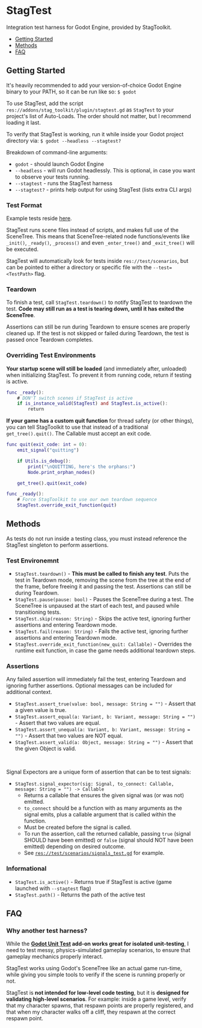 # StagTest

Integration test harness for Godot Engine, provided by StagToolkit.

- [Getting Started](#getting-started)
- [Methods](#methods)
- [FAQ](#faq)

## Getting Started

It's heavily recommended to add your version-of-choice Godot Engine binary to your PATH, so it can be run like so: `$ godot`

To use StagTest, add the script `res://addons/stag_toolkit/plugin/stagtest.gd` as `StagTest` to your project's list of Auto-Loads.
The order should not matter, but I recommend loading it last.

To verify that StagTest is working, run it while inside your Godot project directory via: `$ godot --headless --stagtest?`

Breakdown of command-line arguments:
- `godot` - should launch Godot Engine
- `--headless` - will run Godot headlessly. This is optional, in case you want to observe your tests running.
- `--stagtest` - runs the StagTest harness
- `--stagtest?` - prints help output for using StagTest (lists extra CLI args)

### Test Format

Example tests reside [here](godot/test).

StagTest runs scene files instead of scripts, and makes full use of the SceneTree.
This means that SceneTree-related node functions/events like `_init()`, `_ready()`, `_process()` and even `_enter_tree()` and `_exit_tree()` will be executed.

StagTest will automatically look for tests inside `res://test/scenarios`, but can be pointed to either a directory or specific file with the `--test=<TestPath>` flag.

### Teardown

To finish a test, call `StagTest.teardown()` to notify StagTest to teardown the test.
**Code may still run as a test is tearing down, until it has exited the SceneTree**.

Assertions can still be run during Teardown to ensure scenes are properly cleaned up.
If the test is not skipped or failed during Teardown, the test is passed once Teardown completes.

### Overriding Test Environments

**Your startup scene will still be loaded** (and immediately after, unloaded) when initializing StagTest.
To prevent it from running code, return if testing is active.

```gd
func _ready():
	# DON'T switch scenes if StagTest is active
	if is_instance_valid(StagTest) and StagTest.is_active():
		return
```

**If your game has a custom quit function** for thread safety (or other things), you can tell StagToolkit to use that instead of a traditional `get_tree().quit()`. The Callable must accept an exit code.

```gd
func quit(exit_code: int = 0):
	emit_signal("quitting")

	if Utils.is_debug():
		print("\nQUITTING, here's the orphans:")
		Node.print_orphan_nodes()

	get_tree().quit(exit_code)

func _ready():
	# Force StagToolkit to use our own teardown sequence
	StagTest.override_exit_function(quit)
```

## Methods

As tests do not run inside a testing class, you must instead reference the StagTest singleton to perform assertions.

### Test Environemnt
- `StagTest.teardown()` - **This must be called to finish any test**. Puts the test in Teardown mode, removing the scene from the tree at the end of the frame, before freeing it and passing the test. Assertions can still be during Teardown.
- `StagTest.pause(pause: bool)` - Pauses the SceneTree during a test. The SceneTree is unpaused at the start of each test, and paused while transitioning tests.
- `StagTest.skip(reason: String)` - Skips the active test, ignoring further assertions and entering Teardown mode.
- `StagTest.fail(reason: String)` - Fails the active test, ignoring further assertions and entering Teardown mode.
- `StagTest.override_exit_function(new_quit: Callable)` - Overrides the runtime exit function, in case the game needs additional teardown steps.

### Assertions
Any failed assertion will immediately fail the test, entering Teardown and ignoring further assertions.
Optional messages can be included for additional context.

- `StagTest.assert_true(value: bool, message: String = "")` - Assert that a given value is true.
- `StagTest.assert_equal(a: Variant, b: Variant, message: String = "")` - Assert that two values are equal.
- `StagTest.assert_unequal(a: Variant, b: Variant, message: String = "")` - Assert that two values are NOT equal.
- `StagTest.assert_valid(a: Object, message: String = "")` - Assert that the given Object is valid.

<br/>

Signal Expectors are a unique form of assertion that can be to test signals:
- `StagTest.signal_expector(sig: Signal, to_connect: Callable, message: String = "") -> Callable`
    - Returns a callable that ensures the given signal was (or was not) emitted.
    - `to_connect` should be a function with as many arguments as the signal emits, plus a callable argument that is called within the function.
    - Must be created before the signal is called.
    - To run the assertion, call the returned callable, passing `true` (signal SHOULD have been emitted) or `false` (signal should NOT have been emitted) depending on desired outcome.
    - See [`res://test/scenarios/signals_test.gd`](../../godot/test/scenarios/signals_test.gd) for example.


### Informational
- `StagTest.is_active()` - Returns true if StagTest is active (game launched with `--stagtest` flag)
- `StagTest.path()` - Returns the path of the active test

## FAQ

### Why another test harness?

While the **[Godot Unit Test](https://github.com/bitwes/Gut) add-on works great for isolated unit-testing**,
I need to test messy, physics-simulated gameplay scenarios, to ensure that gameplay mechanics properly interact.

StagTest works using Godot's SceneTree like an actual game run-time,
while giving you simple tools to verify if the scene is running properly or not.

StagTest is **not intended for low-level code testing**, but it is **designed for validating high-level scenarios**.
For example: inside a game level, verify that my character spawns, that respawn points are properly registered, and that when my character walks off a cliff, they respawn at the correct respawn point.
